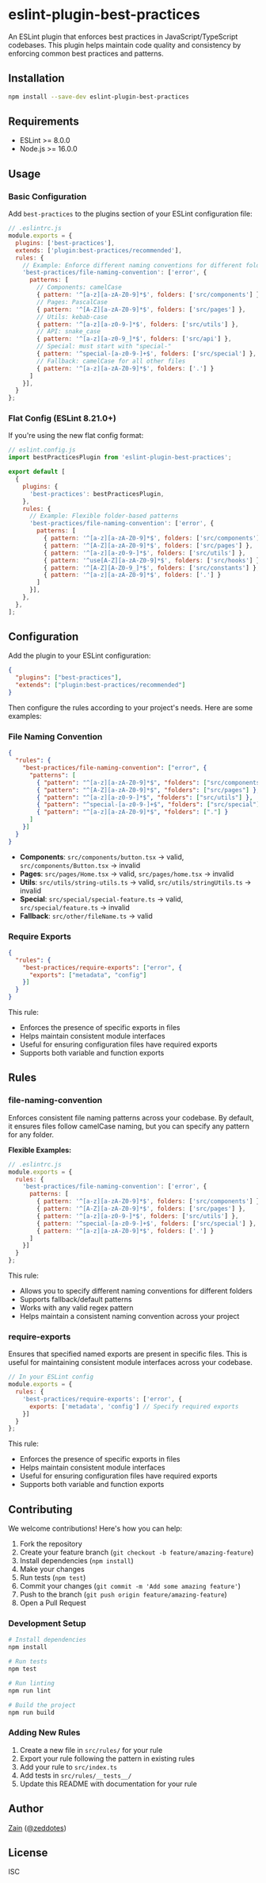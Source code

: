 # eslint-plugin-best-practices

An ESLint plugin that enforces best practices in JavaScript/TypeScript codebases. This plugin helps maintain code quality and consistency by enforcing common best practices and patterns.

## Installation

```bash
npm install --save-dev eslint-plugin-best-practices
```

## Requirements

- ESLint >= 8.0.0
- Node.js >= 16.0.0

## Usage

### Basic Configuration

Add `best-practices` to the plugins section of your ESLint configuration file:

```javascript
// .eslintrc.js
module.exports = {
  plugins: ['best-practices'],
  extends: ['plugin:best-practices/recommended'],
  rules: {
    // Example: Enforce different naming conventions for different folders
    'best-practices/file-naming-convention': ['error', {
      patterns: [
        // Components: camelCase
        { pattern: '^[a-z][a-zA-Z0-9]*$', folders: ['src/components'] },
        // Pages: PascalCase
        { pattern: '^[A-Z][a-zA-Z0-9]*$', folders: ['src/pages'] },
        // Utils: kebab-case
        { pattern: '^[a-z][a-z0-9-]*$', folders: ['src/utils'] },
        // API: snake_case
        { pattern: '^[a-z][a-z0-9_]*$', folders: ['src/api'] },
        // Special: must start with "special-"
        { pattern: '^special-[a-z0-9-]+$', folders: ['src/special'] },
        // Fallback: camelCase for all other files
        { pattern: '^[a-z][a-zA-Z0-9]*$', folders: ['.'] }
      ]
    }],
  }
};
```

### Flat Config (ESLint 8.21.0+)

If you're using the new flat config format:

```javascript
// eslint.config.js
import bestPracticesPlugin from 'eslint-plugin-best-practices';

export default [
  {
    plugins: {
      'best-practices': bestPracticesPlugin,
    },
    rules: {
      // Example: Flexible folder-based patterns
      'best-practices/file-naming-convention': ['error', {
        patterns: [
          { pattern: '^[a-z][a-zA-Z0-9]*$', folders: ['src/components'] }, // camelCase
          { pattern: '^[A-Z][a-zA-Z0-9]*$', folders: ['src/pages'] },      // PascalCase
          { pattern: '^[a-z][a-z0-9-]*$', folders: ['src/utils'] },        // kebab-case
          { pattern: '^use[A-Z][a-zA-Z0-9]*$', folders: ['src/hooks'] },   // custom: use-prefixed camelCase
          { pattern: '^[A-Z][A-Z0-9_]*$', folders: ['src/constants'] },    // UPPER_SNAKE_CASE
          { pattern: '^[a-z][a-zA-Z0-9]*$', folders: ['.'] }              // fallback
        ]
      }],
    },
  },
];
```

## Configuration

Add the plugin to your ESLint configuration:

```json
{
  "plugins": ["best-practices"],
  "extends": ["plugin:best-practices/recommended"]
}
```

Then configure the rules according to your project's needs. Here are some examples:

### File Naming Convention

```json
{
  "rules": {
    "best-practices/file-naming-convention": ["error", {
      "patterns": [
        { "pattern": "^[a-z][a-zA-Z0-9]*$", "folders": ["src/components"] },
        { "pattern": "^[A-Z][a-zA-Z0-9]*$", "folders": ["src/pages"] },
        { "pattern": "^[a-z][a-z0-9-]*$", "folders": ["src/utils"] },
        { "pattern": "^special-[a-z0-9-]+$", "folders": ["src/special"] },
        { "pattern": "^[a-z][a-zA-Z0-9]*$", "folders": ["."] }
      ]
    }]
  }
}
```

- **Components**: `src/components/button.tsx` → valid, `src/components/Button.tsx` → invalid
- **Pages**: `src/pages/Home.tsx` → valid, `src/pages/home.tsx` → invalid
- **Utils**: `src/utils/string-utils.ts` → valid, `src/utils/stringUtils.ts` → invalid
- **Special**: `src/special/special-feature.ts` → valid, `src/special/feature.ts` → invalid
- **Fallback**: `src/other/fileName.ts` → valid

### Require Exports

```json
{
  "rules": {
    "best-practices/require-exports": ["error", { 
      "exports": ["metadata", "config"] 
    }]
  }
}
```

This rule:
- Enforces the presence of specific exports in files
- Helps maintain consistent module interfaces
- Useful for ensuring configuration files have required exports
- Supports both variable and function exports

## Rules

### file-naming-convention

Enforces consistent file naming patterns across your codebase. By default, it ensures files follow camelCase naming, but you can specify any pattern for any folder.

**Flexible Examples:**

```javascript
// .eslintrc.js
module.exports = {
  rules: {
    'best-practices/file-naming-convention': ['error', {
      patterns: [
        { pattern: '^[a-z][a-zA-Z0-9]*$', folders: ['src/components'] }, // camelCase
        { pattern: '^[A-Z][a-zA-Z0-9]*$', folders: ['src/pages'] },      // PascalCase
        { pattern: '^[a-z][a-z0-9-]*$', folders: ['src/utils'] },        // kebab-case
        { pattern: '^special-[a-z0-9-]+$', folders: ['src/special'] },   // special prefix
        { pattern: '^[a-z][a-zA-Z0-9]*$', folders: ['.'] }              // fallback
      ]
    }]
  }
};
```

This rule:
- Allows you to specify different naming conventions for different folders
- Supports fallback/default patterns
- Works with any valid regex pattern
- Helps maintain a consistent naming convention across your project

### require-exports

Ensures that specified named exports are present in specific files. This is useful for maintaining consistent module interfaces across your codebase.

```javascript
// In your ESLint config
module.exports = {
  rules: {
    'best-practices/require-exports': ['error', {
      exports: ['metadata', 'config'] // Specify required exports
    }]
  }
};
```

This rule:
- Enforces the presence of specific exports in files
- Helps maintain consistent module interfaces
- Useful for ensuring configuration files have required exports
- Supports both variable and function exports

## Contributing

We welcome contributions! Here's how you can help:

1. Fork the repository
2. Create your feature branch (`git checkout -b feature/amazing-feature`)
3. Install dependencies (`npm install`)
4. Make your changes
5. Run tests (`npm test`)
6. Commit your changes (`git commit -m 'Add some amazing feature'`)
7. Push to the branch (`git push origin feature/amazing-feature`)
8. Open a Pull Request

### Development Setup

```bash
# Install dependencies
npm install

# Run tests
npm test

# Run linting
npm run lint

# Build the project
npm run build
```

### Adding New Rules

1. Create a new file in `src/rules/` for your rule
2. Export your rule following the pattern in existing rules
3. Add your rule to `src/index.ts`
4. Add tests in `src/rules/__tests__/`
5. Update this README with documentation for your rule

## Author

[Zain](https://github.com/zeddotes) ([@zeddotes](https://github.com/zeddotes))

## License

ISC 